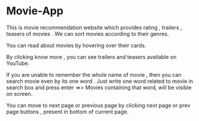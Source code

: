
# Movie-App
This is movie recommendation website  which provides rating , trailers , teasers of movies . We can sort movies according to their genres.

You can  read about movies by hovering over their cards.

By clicking know more , you can see trailers and teasers available on YouTube.

If you are unable to  remember the whole name of movie , then you can search movie even by its one word . Just write one word related to movie in search box and press enter =>> Movies containing that word, will be visible on screen.

You can move to next page or previous page  by clicking next page or prev page buttons , present in bottom of current page. 
